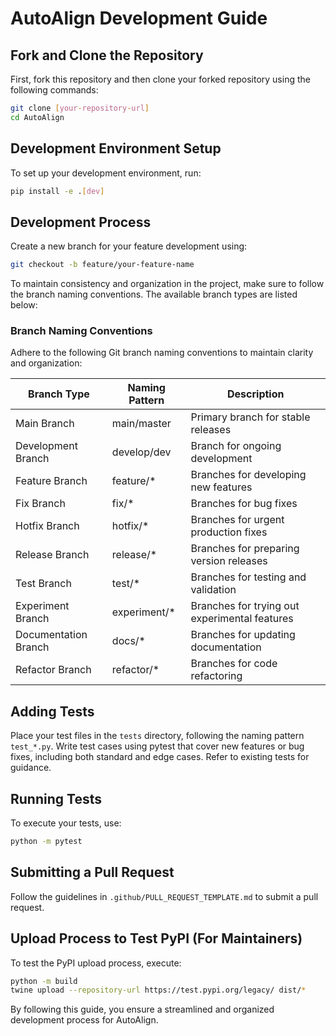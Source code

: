 # AutoAlign Development Guide

## Fork and Clone the Repository

First, fork this repository and then clone your forked repository using the following commands:

```bash
git clone [your-repository-url]
cd AutoAlign
```

## Development Environment Setup

To set up your development environment, run:

```bash
pip install -e .[dev]
```

## Development Process

Create a new branch for your feature development using:

```bash
git checkout -b feature/your-feature-name
```

To maintain consistency and organization in the project, make sure to follow the branch naming conventions. The available branch types are listed below:

### Branch Naming Conventions

Adhere to the following Git branch naming conventions to maintain clarity and organization:

| Branch Type        | Naming Pattern  | Description                                      |
|--------------------|-----------------|--------------------------------------------------|
| Main Branch        | main/master     | Primary branch for stable releases               |
| Development Branch | develop/dev     | Branch for ongoing development                   |
| Feature Branch     | feature/*       | Branches for developing new features             |
| Fix Branch         | fix/*           | Branches for bug fixes                           |
| Hotfix Branch      | hotfix/*        | Branches for urgent production fixes             |
| Release Branch     | release/*       | Branches for preparing version releases          |
| Test Branch        | test/*          | Branches for testing and validation              |
| Experiment Branch  | experiment/*    | Branches for trying out experimental features    |
| Documentation Branch| docs/*         | Branches for updating documentation              |
| Refactor Branch    | refactor/*      | Branches for code refactoring                    |

## Adding Tests

Place your test files in the `tests` directory, following the naming pattern `test_*.py`. Write test cases using pytest that cover new features or bug fixes, including both standard and edge cases. Refer to existing tests for guidance.

## Running Tests

To execute your tests, use:

```bash
python -m pytest
```

## Submitting a Pull Request

Follow the guidelines in `.github/PULL_REQUEST_TEMPLATE.md` to submit a pull request.

## Upload Process to Test PyPI (For Maintainers)

To test the PyPI upload process, execute:

```bash
python -m build
twine upload --repository-url https://test.pypi.org/legacy/ dist/*
```

By following this guide, you ensure a streamlined and organized development process for AutoAlign.
